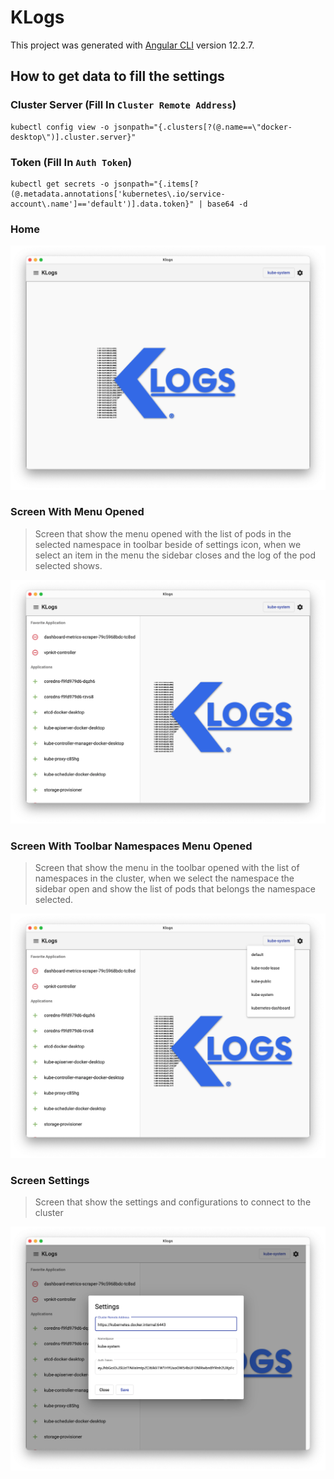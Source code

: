 # KLogs

This project was generated with [Angular CLI](https://github.com/angular/angular-cli) version 12.2.7.


## How to get data to fill the settings

### Cluster Server (Fill In `Cluster Remote Address`)
```shell
kubectl config view -o jsonpath="{.clusters[?(@.name==\"docker-desktop\")].cluster.server}"
```

### Token (Fill In `Auth Token`)
```shell
kubectl get secrets -o jsonpath="{.items[?(@.metadata.annotations['kubernetes\.io/service-account\.name']=='default')].data.token}" | base64 -d
```

### Home
![image](resources/home-screen.png)

### Screen With Menu Opened
>Screen that show the menu opened with the list of pods in the selected namespace in toolbar beside of settings icon, when we select an item in the menu the sidebar closes and the log of the pod selected shows.

![image](resources/menu-opened-screen.png)

### Screen With Toolbar Namespaces Menu Opened
>Screen that show the menu in the toolbar opened with the list of namespaces in the cluster, when we select the namespace the sidebar open and show the list of pods that belongs the namespace selected.

![image](resources/menu-toolbar-opened-screen.png)

### Screen Settings
>Screen that show the settings and configurations to connect to the cluster

![image](resources/settings-screen.png)
